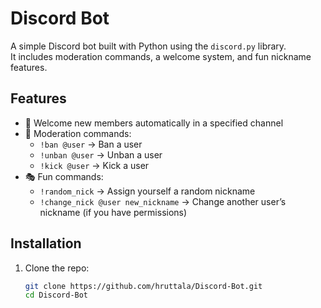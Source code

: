 

# Discord Bot

A simple Discord bot built with Python using the `discord.py` library.  
It includes moderation commands, a welcome system, and fun nickname features.

## Features
- 👋 Welcome new members automatically in a specified channel  
- 🔨 Moderation commands:
  - `!ban @user` → Ban a user
  - `!unban @user` → Unban a user
  - `!kick @user` → Kick a user
- 🎭 Fun commands:
  - `!random_nick` → Assign yourself a random nickname
  - `!change_nick @user new_nickname` → Change another user’s nickname (if you have permissions)

## Installation

1. Clone the repo:
   ```bash
   git clone https://github.com/hruttala/Discord-Bot.git
   cd Discord-Bot
